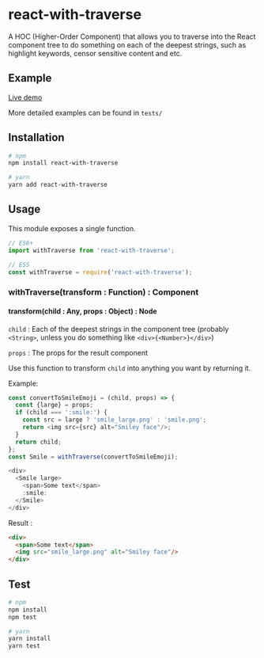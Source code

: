 # react-with-traverse
A HOC (Higher-Order Component) that allows you to traverse into the React component tree to do something on each of the deepest strings, such as highlight keywords, censor sensitive content and etc.

## Example
[Live demo](https://runkit.com/kitce/react-with-traverse-demo)

More detailed examples can be found in `tests/`
## Installation
```bash
# npm
npm install react-with-traverse

# yarn
yarn add react-with-traverse
```
## Usage
This module exposes a single function.
```javascript
// ES6+
import withTraverse from 'react-with-traverse';

// ES5
const withTraverse = require('react-with-traverse');
```
### withTraverse(transform : Function) : Component
#### transform(child : Any, props : Object) : Node

`child` : Each of the deepest strings in the component tree (probably `<String>`, unless you do something like `<div>{<Number>}</div>`)

`props` : The props for the result component

Use this function to transform `child` into anything you want by returning it.

Example:
```javascript
const convertToSmileEmoji = (child, props) => {
  const {large} = props;
  if (child === ':smile:') {
    const src = large ? 'smile_large.png' : 'smile.png';
    return <img src={src} alt="Smiley face"/>;
  }
  return child;
};
const Smile = withTraverse(convertToSmileEmoji);

<div>
  <Smile large>
    <span>Some text</span>
    :smile:
  </Smile>
</div>
```
Result :
```html
<div>
  <span>Some text</span>
  <img src="smile_large.png" alt="Smiley face"/>
</div>
```

## Test
```bash
# npm
npm install
npm test

# yarn
yarn install
yarn test
